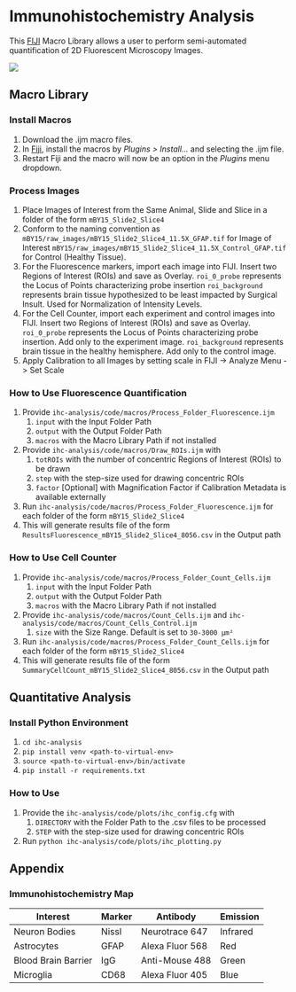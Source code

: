 # Immunohistochemistry Analysis

This [FIJI](https://imagej.net/Fiji "Fiji") Macro Library allows a user to perform semi-automated quantification of 2D Fluorescent Microscopy Images.

![](IHCAnalysisDemo.gif)

## Macro Library

### Install Macros
 1. Download the .ijm macro files. 
 2. In [Fiji](https://imagej.net/Fiji
    "Fiji"), install the macros by _Plugins > Install..._ and selecting the .ijm file. 
 3. Restart Fiji and the macro will now be an option in the _Plugins_ menu dropdown.

### Process Images
 1. Place Images of Interest from the Same Animal, Slide and Slice in a folder of the form ```mBY15_Slide2_Slice4```
 2. Conform to the naming convention as 
```mBY15/raw_images/mBY15_Slide2_Slice4_11.5X_GFAP.tif``` for Image of Interest
```mBY15/raw_images/mBY15_Slide2_Slice4_11.5X_Control_GFAP.tif``` for Control (Healthy Tissue).
2. For the Fluorescence markers, import each image into FIJI. Insert two Regions of Interest (ROIs) and save as Overlay.
```roi_0_probe``` represents the Locus of Points characterizing probe insertion
```roi_background``` represents brain tissue hypothesized to be least impacted by Surgical Insult. Used for Normalization of Intensity Levels.
3. For the Cell Counter, import each experiment and control images into FIJI. Insert two Regions of Interest (ROIs) and save as Overlay.
```roi_0_probe``` represents the Locus of Points characterizing probe insertion. Add only to the experiment image.
```roi_background``` represents brain tissue in the healthy hemisphere. Add only to the control image.
5. Apply Calibration to all Images by setting scale in FIJI -> Analyze Menu -> Set Scale

### How to Use Fluorescence Quantification
1. Provide ```ihc-analysis/code/macros/Process_Folder_Fluorescence.ijm``` 
	1. ```input``` with the Input Folder Path
	2. ```output``` with the Output Folder Path
	3. ```macros``` with the Macro Library Path if not installed
2. Provide ```ihc-analysis/code/macros/Draw_ROIs.ijm``` with
	1. ```totROIs``` with the number of concentric Regions of Interest (ROIs) to be drawn
	2. ```step``` with the step-size used for drawing concentric ROIs
	3. ```factor``` [Optional] with Magnification Factor if Calibration Metadata is available externally
3. Run ```ihc-analysis/code/macros/Process_Folder_Fluorescence.ijm``` for each folder of the form ```mBY15_Slide2_Slice4```
4. This will generate results file of the form ```ResultsFluorescence_mBY15_Slide2_Slice4_8056.csv``` in the Output path

### How to Use Cell Counter
1. Provide ```ihc-analysis/code/macros/Process_Folder_Count_Cells.ijm``` 
	1. ```input``` with the Input Folder Path
	2. ```output``` with the Output Folder Path
	3. ```macros``` with the Macro Library Path if not installed
2. Provide ```ihc-analysis/code/macros/Count_Cells.ijm``` and ```ihc-analysis/code/macros/Count_Cells_Control.ijm```
	1. ```size``` with the Size Range. Default is set to ```30-3000 μm²```
3. Run ```ihc-analysis/code/macros/Process_Folder_Count_Cells.ijm``` for each folder of the form ```mBY15_Slide2_Slice4```
4. This will generate results file of the form ```SummaryCellCount_mBY15_Slide2_Slice4_8056.csv``` in the Output path

## Quantitative Analysis

### Install Python Environment
 1. ```cd ihc-analysis```
 2. ```pip install venv <path-to-virtual-env>```
 3. ```source <path-to-virtual-env>/bin/activate ```
 4. ```pip install -r requirements.txt```

### How to Use
1. Provide the ```ihc-analysis/code/plots/ihc_config.cfg``` with
	1. ```DIRECTORY``` with the Folder Path to the .csv files to be processed
	2. ```STEP``` with the step-size used for drawing concentric ROIs
2. Run ```python ihc-analysis/code/plots/ihc_plotting.py```

## Appendix

### Immunohistochemistry Map

|	Interest	| Marker |	Antibody	|	Emission	|
|----------------|----------------|----------------|----------------|
|Neuron Bodies| Nissl |Neurotrace 647|Infrared|
|Astrocytes| GFAP |Alexa Fluor 568|Red|
|Blood Brain Barrier| IgG |Anti-Mouse 488|Green|
|Microglia	| CD68 |Alexa Fluor 405|Blue|
